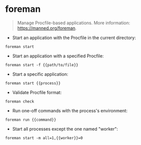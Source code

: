 # foreman

> Manage Procfile-based applications.
> More information: <https://manned.org/foreman>.

- Start an application with the Procfile in the current directory:

`foreman start`

- Start an application with a specified Procfile:

`foreman start -f {{path/to/file}}`

- Start a specific application:

`foreman start {{process}}`

- Validate Procfile format:

`foreman check`

- Run one-off commands with the process's environment:

`foreman run {{command}}`

- Start all processes except the one named "worker":

`foreman start -m all=1,{{worker}}=0`
